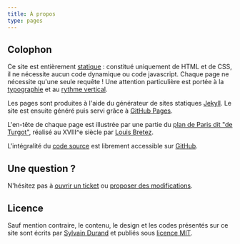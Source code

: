 ```yaml
---
title: À propos
type: pages
---
```


## Colophon
Ce site est entièrement [statique](https://fr.wikipedia.org/wiki/Page_web_statique) : constitué uniquement de HTML et de CSS, il ne nécessite aucun code dynamique ou code javascript. Chaque page ne nécessite qu'une seule requête ! Une attention particulière est portée à la [typographie](http://webtypography.net/) et au [rythme vertical](http://webtypography.net/2.2.2).

Les pages sont produites à l'aide du générateur de sites statiques [Jekyll](http://jekyllrb.com/). Le site est ensuite généré puis servi grâce à [GitHub Pages](https://pages.github.com/). 


L'en-tête de chaque page est illustrée par une partie du [plan de Paris dit "de Turgot"](https://fr.wikipedia.org/wiki/Plan_de_Turgot), réalisé au XVIII^e siècle par [Louis Bretez](https://fr.wikipedia.org/wiki/Louis_Bretez).

L'intégralité du [code source](https://github.com/sylvaindurand/sylvaindurand.github.io) est librement accessible sur [GitHub](https://github.com/sylvaindurand/sylvaindurand.github.io).

## Une question ? 
N'hésitez pas à [ouvrir un ticket](https://github.com/sylvaindurand/sylvaindurand.github.io/issues) ou [proposer des modifications](https://github.com/sylvaindurand/sylvaindurand.github.io/pulls).

## Licence
Sauf mention contraire, le contenu, le design et les codes présentés sur ce site sont écrits par [Sylvain Durand](https://github.com/sylvaindurand/) et publiés sous [licence MIT](http://opensource.org/licenses/MIT).
